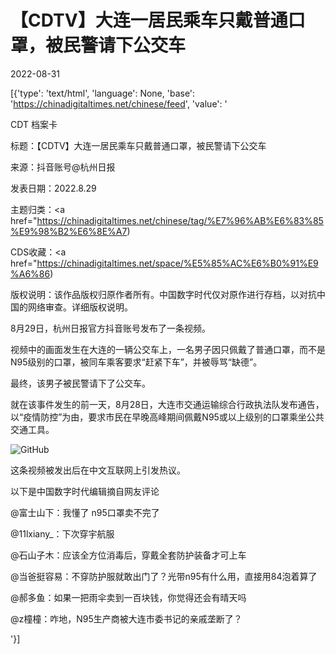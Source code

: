 # 【CDTV】大连一居民乘车只戴普通口罩，被民警请下公交车

2022-08-31

[{'type': 'text/html', 'language': None, 'base': 'https://chinadigitaltimes.net/chinese/feed', 'value': '

CDT 档案卡

标题：【CDTV】大连一居民乘车只戴普通口罩，被民警请下公交车

来源：抖音账号@杭州日报

发表日期：2022.8.29

主题归类：<a href="https://chinadigitaltimes.net/chinese/tag/%E7%96%AB%E6%83%85%E9%98%B2%E6%8E%A7)

CDS收藏：<a href="https://chinadigitaltimes.net/space/%E5%85%AC%E6%B0%91%E9%A6%86)

版权说明：该作品版权归原作者所有。中国数字时代仅对原作进行存档，以对抗中国的网络审查。详细版权说明。







8月29日，杭州日报官方抖音账号发布了一条视频。

视频中的画面发生在大连的一辆公交车上，一名男子因只佩戴了普通口罩，而不是N95级别的口罩，被同车乘客要求“赶紧下车”，并被辱骂“缺德”。

最终，该男子被民警请下了公交车。

就在该事件发生的前一天，8月28日，大连市交通运输综合行政执法队发布通告，以“疫情防控”为由，要求市民在早晚高峰期间佩戴N95或以上级别的口罩乘坐公共交通工具。

![GitHub](https://chinadigitaltimes.net/chinese/files/2022/08/大连N95.png)

这条视频被发出后在中文互联网上引发热议。

以下是中国数字时代编辑摘自网友评论



@富士山下：我懂了 n95口罩卖不完了

@11lxiany_：下次穿宇航服

@石山子木：应该全方位消毒后，穿戴全套防护装备才可上车

@当爸挺容易：不穿防护服就敢出门了？光带n95有什么用，直接用84泡着算了

@郝多鱼：如果一把雨伞卖到一百块钱，你觉得还会有晴天吗

@z橦橦：咋地，N95生产商被大连市委书记的亲戚垄断了？

'}]